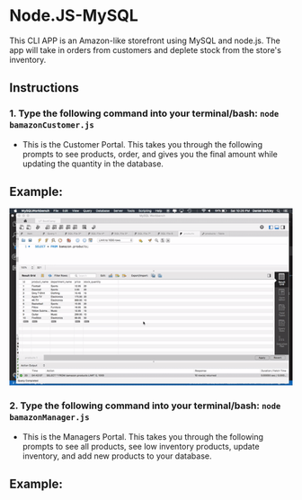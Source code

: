 # Node.JS-MySQL

This CLI APP is an Amazon-like storefront using MySQL and node.js. The app will take in orders from customers and deplete stock from the store's inventory.

## Instructions

### 1. Type the following command into your terminal/bash: `node bamazonCustomer.js`

- This is the Customer Portal. This takes you through the following prompts to see products, order, and gives you the final amount while updating the quantity in the database. 

## Example:

![](Gifs/bamazonCustomer.gif)

### 2. Type the following command into your terminal/bash: `node bamazonManager.js`

- This is the Managers Portal. This takes you through the following prompts to see all products, see low inventory products, update inventory, and add new products to your database. 

## Example: